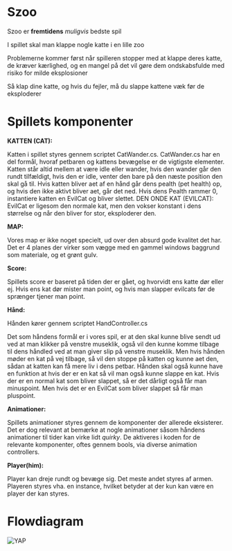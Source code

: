 # Szoo

Szoo er **fremtidens** <em>muligvis</em> bedste spil 

<p>I spillet skal man klappe nogle katte i en lille zoo</p>
<p>Problemerne kommer først når spilleren stopper med at klappe deres katte, de kræver kærlighed, og en mangel på det vil gøre dem ondskabsfulde med risiko for milde eksplosioner</p>
<p>Så klap dine katte, og hvis du fejler, må du slappe kattene væk før de eksploderer</p>

# Spillets komponenter
<p><strong>KATTEN (CAT):</strong></p>
<p>Katten i spillet styres gennem scriptet CatWander.cs.
CatWander.cs har en del formål, hvoraf petbaren og kattens bevægelse er de vigtigste elementer.
Katten står altid mellem at være idle eller wander, hvis den wander går den rundt tilfældigt, hvis den er idle, venter den bare på den næste position den skal gå til.
Hvis katten bliver aet af en hånd går dens pealth (pet health) op, og hvis den ikke aktivt bliver aet, går det ned. Hvis dens Pealth rammer 0, instantiere katten en EvilCat og bliver slettet. 
DEN ONDE KAT (EVILCAT):
EvilCat er ligesom den normale kat, men den vokser konstant i dens størrelse og når den bliver for stor, eksploderer den.</p>

<p><strong>MAP:</strong></p>
<p>Vores map er ikke noget specielt, ud over den absurd gode kvalitet det har. Det er 4 planes der virker som vægge med en gammel windows baggrund som materiale, og et grønt gulv.</p>

<p><strong>Score:</strong></p>
<p>Spillets score er baseret på tiden der er gået, og hvorvidt ens katte dør eller ej. Hvis ens kat dør mister man point, og hvis man slapper evilcats før de sprænger tjener man point.</p>

<p><strong>Hånd:</strong></p>
<p>Hånden kører gennem scriptet HandController.cs</p>
<p>Det som håndens formål er i vores spil, er at den skal kunne blive sendt ud ved at man klikker på venstre museklik, også vil den kunne komme tilbage til dens håndled ved at man giver slip på venstre museklik. Men hvis hånden møder en kat på vej tilbage, så vil den stoppe på katten og kunne aet den, sådan at katten kan få mere liv i dens petbar. Hånden skal også kunne have en funktion at hvis der er en kat så vil man også kunne slappe en kat. Hvis der er en normal kat som bliver slappet, så er det dårligt også får man minuspoint. Men hvis det er en EvilCat som bliver slappet så får man pluspoint.
</p>

<p><strong>Animationer:</strong></p>
<p>Spillets animationer styres gennem de komponenter der allerede eksisterer. Det er dog relevant at bemærke at nogle animationer såsom håndens animationer til tider kan virke lidt <em>quirky</em>. De aktiveres i koden for de relevante komponenter, oftes gennem bools, via diverse animation controllers.</p>

<p><strong>Player(him):</strong></p>
<p>Player kan dreje rundt og bevæge sig. Det meste andet styres af armen. Playeren styres vha. en instance, hvilket betyder at der kun kan være en player der kan styres.</p>

# Flowdiagram
<img alt="YAP" src="https://i.imgur.com/Y9r7F3D.png">